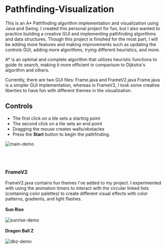 # Pathfinding-Visualization
This is an A* Pathfinding algorithm implementation and visualization using Java and Swing. I created this personal project for fun, but I also wanted to practice building a creative GUI and implementing pathfinding algorithms and data structures. Though this project is finished for the most part, I will be adding more features and making improvements such as updating the controls GUI, adding more algorithms, trying different heuristics, and more.

A* is an optimal and complete algorithm that utilizes heuristic functions to guide its search, making it more efficient in comparison to Dijkstra's algorithm and others.

Currently, there are two GUI files: Frame.java and FrameV2.java
Frame.java is a simpler GUI implementation, whereas in FrameV2, I took some creative liberties to have fun with different themes in the visualization.


## Controls
* The first click on a tile sets a starting point
* The second click on a tile sets an end point
* Dragging the mouse creates walls/obstacles
* Press the **Start** button to begin the pathfinding.

![main-demo](demo/AStar_Demo.gif)

<br><br>
### FrameV2
FrameV2.java contains fun themes I've added to my project. I experimented with using the animation timers to interact with the circular linked lists (containing color palettes) to create different visual effects with color patterns, gradients, and light flashes.
<br><br>
**Sun Rise** <br><br>
![sunrise-demo](demo/AStar_Demo_Sunrise.gif)
<br><br>
**Dragon Ball Z** <br><br>
![dbz-demo](demo/AStar_Demo_DBZ.gif)
